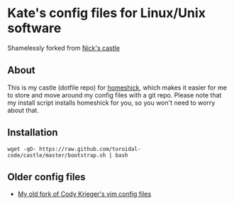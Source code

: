 # Kate's config files for Linux/Unix software
Shamelessly forked from [Nick's castle](https://github.com/thenickperson/castle)

## About
This is my castle (dotfile repo) for
[homeshick](https://github.com/andsens/homeshick), which makes it easier for me
to store and move around my config files with a git repo. Please note that my
install script installs homeshick for you, so you won't need to worry about
that.

## Installation
`wget -qO- https://raw.github.com/toroidal-code/castle/master/bootstrap.sh | bash`

## Older config files
- [My old fork of Cody Krieger's vim config files](https://github.com/thenickperson/dotvim-old)
